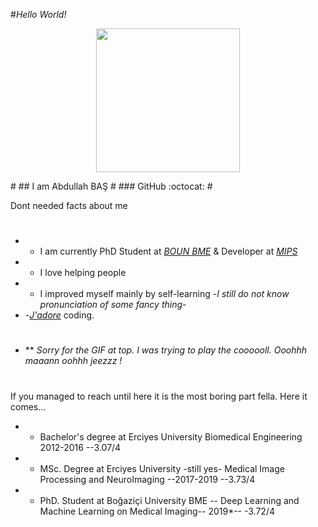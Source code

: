 ﻿﻿﻿﻿﻿﻿﻿﻿﻿﻿﻿﻿﻿﻿﻿﻿﻿﻿﻿﻿#_Hello World!_ <p align="Center" ><img src="https://media.giphy.com/media/wvQIqJyNBOCjK/giphy.gif" height="230px" width ="230px"></p>### I am Abdullah BAŞ ####  GitHub :octocat: #Dont needed facts about me#- - I am currently PhD Student at [_BOUN BME_](https://bme.boun.edu.tr) & Developer at [_MIPS_](https://mipsmedical.com)- - I love helping people- - I improved myself mainly by self-learning -_I still do not know pronunciation of some fancy thing_-- -[_J'adore_](http://gph.is/KqUCCf) coding. #- **  _Sorry for the GIF at top. I was trying to play the coooooll. Ooohhh maaann oohhh jeezzz !_#If you managed to reach until here it is the most boring part fella. Here it comes...- - Bachelor's degree at Erciyes University Biomedical Engineering 2012-2016 --3.07/4- - MSc. Degree at Erciyes University -still yes- Medical Image Processing and NeuroImaging --2017-2019 --3.73/4- - PhD. Student at Boğaziçi University BME -- Deep Learning and Machine Learning on Medical Imaging-- 2019*-- -3.72/4